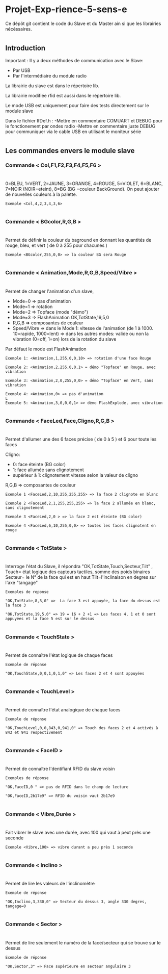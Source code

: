 # Projet-Exp-rience-5-sens-e

Ce dépôt git contient le code du Slave et du Master ain si que les librairies nécéssaires.
#
## Introduction

Important : 
Il y a deux méthodes de communication avec le Slave:
- Par USB 
- Par l'intermédiaire du module radio

La librairie du slave est dans le répertoire lib.

La librairie modifiée rfid est aussi dans le répertoire lib.

Le mode USB est uniquement pour faire des tests directement sur le module slave

Dans le fichier IfDef.h :
-Mettre en commentaire COMUART et DEBUG pour le fonctionement par ondes radio
-Mettre en commentaire juste DEBUG pour communiquer via le cable USB en utilisant le moniteur série
#
## Les commandes envers le module slave

### Commande < Col,F1,F2,F3,F4,F5,F6 >
#
0=BLEU, 1=VERT, 2=JAUNE, 3=ORANGE, 4=ROUGE, 5=VIOLET, 6=BLANC,  
7=NOIR (NOIR=eteint), 8=BG (BG =couleur BackGround).
On peut ajouter de nouvelles couleurs à la palette.

```
Exemple <Col,4,2,3,4,3,6>
```

#
### Commande  < BGcolor,R,G,B > 
#
Permet de définir la couleur du baground en donnant les quantités de rouge, bleu, et vert ( de 0 à 255 pour chacunes )


```
Exemple <BGcolor,255,0,0> => la couleur BG sera Rouge 
```

#
### Commande  < Animation,Mode,R,G,B,Speed/Vibre >
#
Permet de changer l'animation d'un slave,

- Mode=0 => pas d'animation 
- Mode=1 => rotation 
- Mode=2 => Topface (mode "démo") 
- Mode=3 => FlashAnimation 
OK,TotState,19,5,0
- R,G,B => composantes de couleur 
- Speed/Vibre => dans le Mode 1: vitesse de l'animation (de 1 à 1000.  10=rapide, 1000=lent) 
            => dans les autres modes: valide ou non la vibration (0=off, 1=on) lors de la rotation du slave

Par défaut le mode est FlashAnimation

```
Exemple 1: <Animation,1,255,0,0,10> => rotation d'une face Rouge 

Exemple 2: <Animation,2,255,0,0,1> = démo "Topface" en Rouge, avec vibration 

Exemple 3: <Animation,2,0,255,0,0> = démo "Topface" en Vert, sans vibration 

Exemple 4: <Animation,0> => pas d'animation 
L
Exemple 5: <Animation,3,0,0,0,1> => démo FlashExplode, avec vibration
```

#
### Commande < FaceLed,Face,Cligno,R,G,B >
#

Permet d'allumer une des 6 faces précise ( de 0 à 5 ) et 6 pour toute les faces 

Cligno: 
- 0: face éteinte (BG color) 
- 1: face allumée sans clignotement 
- supérieur à 1: clignotement vitesse selon la valeur de cligno 

R,G,B => composantes de couleur 


```
Exemple 1 <FaceLed,2,10,255,255,255> => la face 2 clignote en blanc 

Exemple 2 <FaceLed,2,1,255,255,255> => la face 2 allumée en blanc, sans clignotement

Exemple 3 <FaceLed,2,0 > => la face 2 est éteinte (BG color) 

Exemple 4 <FaceLed,6,10,255,0,0> => toutes les faces clignotent en rouge 

```

#
### Commande  < TotState >
#
            
Interroge l'état du Slave, il répondra "OK,TotState,Touch,Secteur,Tilt" 
, Touch= état logique des capteurs tactiles, somme des poids binaires 
Secteur= le N° de la face qui est en haut 
Tilt=l'inclinaison en degres sur l'axe "tangage"

```
Exemples de reponse

"OK,TotState,8,3,0" =>  La face 3 est appuyée, la face du dessus est la face 3

"OK,TotState,19,5,0" => 19 = 16 + 2 +1 => Les faces 4, 1 et 0 sont appuyées et la face 5 est sur le dessus

```

#
### Commande  < TouchState >
#
            
Permet de connaître l'état logique de chaque faces 


```
Exemple de réponse

"OK,TouchState,0,0,1,0,1,0" => Les faces 2 et 4 sont appuyées
```


#
### Commande < TouchLevel >
#
            
Permet de connaître l'état analogique de chaque faces

```
Exemple de réponse 

"OK,TouchLevel,0,0,843,0,941,0" => Touch des faces 2 et 4 activés à 843 et 941 respectivement  
```

#
### Commande < FaceID > 
#
            
Permet de connaître l'dentifiant RFID du slave voisin

```
Exemples de réponse 

"OK,FaceID,0 " => pas de RFID dans le champ de lecture 

"OK,FaceID,2b17e9" => RFID du voisin vaut 2b17e9 
``` 

#
### Commande < Vibre,Durée >
#

Fait vibrer le slave avec une durée, avec 100 qui vaut à peut près une seconde

```
Exemple <Vibre,100> => vibre durant a peu près 1 seconde 
```

#
### Commande < Inclino >
#

Permet de lire les valeurs de l'inclinomètre

```
Exemple de réponse

"OK,Inclino,3,330,0" => Secteur du dessus 3, angle 330 degres, tangage=0 
```


#
### Commande < Sector >
#

Permet de lire seulement le numéro de la face/secteur qui se trouve sur le dessus

```
Exemple de réponse

"OK,Sector,3" => Face supérieure en secteur angulaire 3 
```

